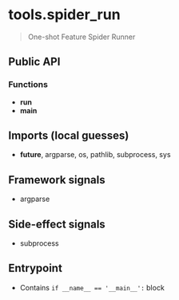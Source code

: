 # tools.spider_run

> One-shot Feature Spider Runner

## Public API


### Functions
- **run**
- **main**

## Imports (local guesses)
- __future__, argparse, os, pathlib, subprocess, sys

## Framework signals
- argparse

## Side-effect signals
- subprocess

## Entrypoint
- Contains `if __name__ == '__main__':` block